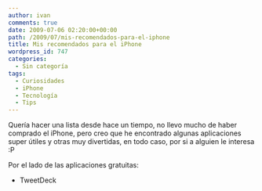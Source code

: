 ```yaml
---
author: ivan
comments: true
date: 2009-07-06 02:20:00+00:00
path: /2009/07/mis-recomendados-para-el-iphone
title: Mis recomendados para el iPhone
wordpress_id: 747
categories:
  - Sin categoría
tags:
  - Curiosidades
  - iPhone
  - Tecnología
  - Tips
---
```


Quería hacer una lista desde hace un tiempo, no llevo mucho de haber comprado el iPhone, pero creo que he encontrado algunas aplicaciones super útiles y otras muy divertidas, en todo caso, por si a alguien le interesa :P

Por el lado de las aplicaciones gratuitas:

- TweetDeck
